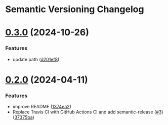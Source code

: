 # Semantic Versioning Changelog

# [0.3.0](https://github.com/officialpycasbin/sqlobject-adapter/compare/v0.2.0...v0.3.0) (2024-10-26)


### Features

* update path ([d201ef8](https://github.com/officialpycasbin/sqlobject-adapter/commit/d201ef84010b4f46864ef6e43d347e1547f0adec))

# [0.2.0](https://github.com/officialpycasbin/sqlobject-adapter/compare/v0.1.1...v0.2.0) (2024-04-11)


### Features

* improve README ([1374ea2](https://github.com/officialpycasbin/sqlobject-adapter/commit/1374ea215680afb4f083801f06bcbb5ac0f8a5da))
* Replace Travis CI with GitHub Actions CI and add semantic-release ([#3](https://github.com/officialpycasbin/sqlobject-adapter/issues/3)) ([37375ba](https://github.com/officialpycasbin/sqlobject-adapter/commit/37375ba3b95cc462a45b85019f117f8660be1de8))
